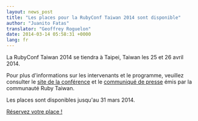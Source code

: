 ```yaml
---
layout: news_post
title: "Les places pour la RubyConf Taiwan 2014 sont disponible"
author: "Juanito Fatas"
translator: "Geoffrey Roguelon"
date: 2014-03-14 05:58:31 +0000
lang: fr
---
```


La RubyConf Taiwan 2014 se tiendra à Taipei, Taiwan les 25 et 26 avril 2014.

Pour plus d'informations sur les intervenants et le programme, veuillez consulter le [site de la conférence](http://rubyconf.tw/2014/) et le [communiqué de presse](http://rubytaiwan.tumblr.com/post/79134654151/rubyconftaiwan2014-press-release-en) émis par la communauté Ruby Taiwan.

Les places sont disponibles jusqu'au 31 mars 2014.

[Réservez votre place !](http://rubytaiwan.kktix.cc/events/rubyconftw2014?locale=en)
